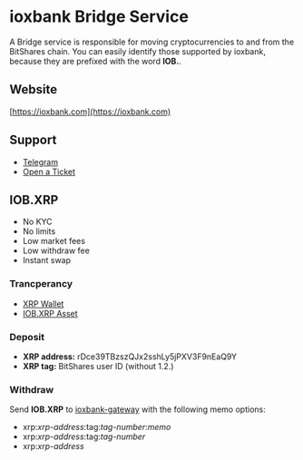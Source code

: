 # ioxbank Bridge Service

A Bridge service is responsible for moving cryptocurrencies to and from the BitShares chain. You can easily identify those supported by ioxbank, because they are prefixed with the word **IOB.**.

## Website
[https://ioxbank.com](https://ioxbank.com)

## Support
- [Telegram](https://t.me/ioxbank)
- [Open a Ticket](https://support.ioxbank.com)

## IOB.XRP
- No KYC
- No limits
- Low market fees
- Low withdraw fee
- Instant swap

### Trancperancy
- [XRP Wallet](https://bithomp.com/explorer/rDce39TBzszQJx2sshLy5jPXV3F9nEaQ9Y)
- [IOB.XRP Asset](/asset/IOB.XRP)

### Deposit
- **XRP address:** rDce39TBzszQJx2sshLy5jPXV3F9nEaQ9Y
- **XRP tag:** BitShares user ID (without 1.2.)

### Withdraw
Send **IOB.XRP** to [ioxbank-gateway](/account/ioxbank-gateway) with the following memo options:
- xrp:*xrp-address*:tag:*tag-number*:*memo*
- xrp:*xrp-address*:tag:*tag-number*
- xrp:*xrp-address*
